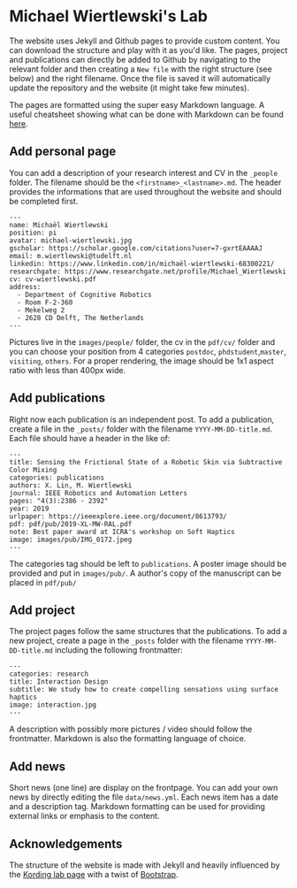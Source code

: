 # Michael Wiertlewski's Lab 

The website uses Jekyll and Github pages to provide custom content. You can download the structure and play with it as you'd like.
The pages, project and publications can directly be added to Github by navigating to the relevant folder and then creating a `New file` with the right structure (see below) and the right filename. Once the file is saved it will automatically update the repository and the website (it might take few minutes).

The pages are formatted using the super easy Markdown language. A useful cheatsheet showing what can be done with Markdown can be found [here](https://github.com/adam-p/markdown-here/wiki/Markdown-Cheatsheet).

## Add personal page

You can add a description of your research interest and CV in the `_people` folder. The filename should be the `<firstname>_<lastname>.md`. The header provides the informations that are used throughout the website and should be completed first.

```
---
name: Michaël Wiertlewski
position: pi
avatar: michael-wiertlewski.jpg
gscholar: https://scholar.google.com/citations?user=7-gxrtEAAAAJ
email: m.wiertlewski@tudelft.nl
linkedin: https://www.linkedin.com/in/michaël-wiertlewski-68300221/
researchgate: https://www.researchgate.net/profile/Michael_Wiertlewski
cv: cv-wiertlewski.pdf
address:
  - Department of Cognitive Robotics
  - Room F-2-360
  - Mekelweg 2
  - 2628 CD Delft, The Netherlands
---
```

Pictures live in the `images/people/` folder, the cv in the `pdf/cv/` folder and you can choose your position from 4 categories `postdoc`, `phdstudent`,`master`, `visiting`, `others`.
For a proper rendering, the image should be 1x1 aspect ratio with less than 400px wide.

## Add publications

Right now each publication is an independent post. To add a publication, create a file in the `_posts/` folder with the filename `YYYY-MM-DD-title.md`.  Each file should have a header in the like of:

```
---
title: Sensing the Frictional State of a Robotic Skin via Subtractive Color Mixing
categories: publications
authors: X. Lin, M. Wiertlewski
journal: IEEE Robotics and Automation Letters
pages: "4(3):2386 - 2392"
year: 2019
urlpaper: https://ieeexplore.ieee.org/document/8613793/
pdf: pdf/pub/2019-XL-MW-RAL.pdf
note: Best paper award at ICRA's workshop on Soft Haptics
image: images/pub/IMG_0172.jpeg
---
```

The categories tag should be left to `publications`. A poster image should be provided and put in `images/pub/`. A author's copy of the manuscript can be placed in `pdf/pub/`

## Add project

The project pages follow the same structures that the publications. To add a new project, create a page in the `_posts` folder with the filename `YYYY-MM-DD-title.md` including the following frontmatter:

```
---
categories: research
title: Interaction Design
subtitle: We study how to create compelling sensations using surface haptics
image: interaction.jpg
---
```

A description with possibly more pictures / video should follow the frontmatter. Markdown is also the formatting language of choice.

## Add news

Short news (one line) are display on the frontpage. You can add your own news by directly editing the file `data/news.yml`. Each news item has a date and a description tag. Markdown formatting can be used for providing external links or emphasis to the content.

## Acknowledgements

The structure of the website is made with Jekyll and heavily influenced by the [Kording lab page](http://kordinglab.com/) with a twist of [Bootstrap](https://getbootstrap.com/).
